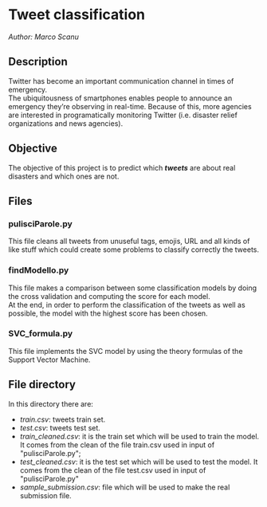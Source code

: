 # Tweet classification

*Author: Marco Scanu*

## Description
Twitter has become an important communication channel in times of emergency.<br>
The ubiquitousness of smartphones enables people to announce an emergency they’re observing in real-time. Because of this, more agencies are interested in programatically monitoring Twitter (i.e. disaster relief organizations and news agencies).

## Objective
The objective of this project is to predict which ***tweets*** are about real disasters and which ones are not.

## Files
### pulisciParole.py
This file cleans all tweets from unuseful tags, emojis, URL and all kinds of like stuff which could create some problems to classify correctly the tweets.

### findModello.py
This file makes a comparison between some classification models by doing the cross validation and computing the score for each model. <br>
At the end, in order to perform the classification of the tweets as well as possible, the model with the highest score has been chosen.

### SVC_formula.py
This file implements the SVC model by using the theory formulas of the Support Vector Machine.

## File directory
In this directory there are:
- *train.csv*: tweets train set.  
- *test.csv*: tweets test set.
- *train_cleaned.csv*: it is the train set which will be used to train the model. It comes from the clean of the file train.csv used in input of "pulisciParole.py"; 
- *test_cleaned.csv*: it is the test set which will be used to test the model. It comes from the clean of the file test.csv used in input of "pulisciParole.py"
- *sample_submission.csv*: file which will be used to make the real submission file.
